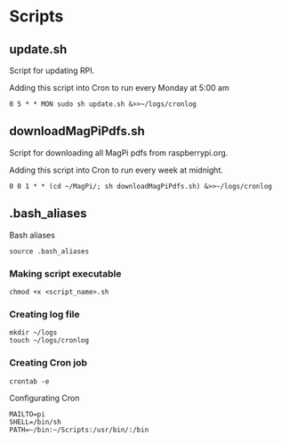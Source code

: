 # Scripts

## update.sh 
Script for updating RPI.

Adding this script into Cron to run every Monday at 5:00 am
```
0 5 * * MON sudo sh update.sh &>>~/logs/cronlog
```

## downloadMagPiPdfs.sh
Script for downloading all MagPi pdfs from raspberrypi.org.

Adding this script into Cron to run every week at midnight.
```
0 0 1 * * (cd ~/MagPi/; sh downloadMagPiPdfs.sh) &>>~/logs/cronlog
```

## .bash_aliases
Bash aliases
```
source .bash_aliases
```

### Making script executable
```
chmod +x <script_name>.sh
```

### Creating log file
```
mkdir ~/logs
touch ~/logs/cronlog
```

### Creating Cron job
```
crontab -e
````
Configurating Cron
```
MAILTO=pi
SHELL=/bin/sh
PATH=~/bin:~/Scripts:/usr/bin/:/bin
```

